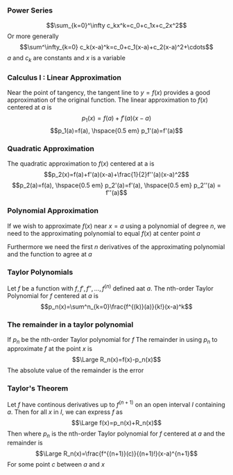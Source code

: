 ### Power Series
$$\sum_{k=0}^\infty c_kx^k=c_0+c_1x+c_2x^2$$
Or more generally
$$\sum^\infty_{k=0} c_k(x-a)^k=c_0+c_1(x-a)+c_2(x-a)^2+\cdots$$
$a$ and $c_k$ are constants and $x$ is a variable

### Calculus I : Linear Approximation
Near the point of tangency, the tangent line to $y= f(x)$ provides a good approximation of the original function. The linear approximation to $f(x)$ centered at $a$ is 
$$p_1(x)=f(a)+f'(a)(x-a)$$
$$p_1(a)=f(a), \hspace{0.5 em} p_1'(a)=f'(a)$$

### Quadratic Approximation
The quadratic approximation to $f(x)$ centered at a is
$$p_2(x)=f(a)+f'(a)(x-a)+\frac{1}{2}f''(a)(x-a)^2$$
$$p_2(a)=f(a), \hspace{0.5 em} p_2'(a)=f'(a), \hspace{0.5 em} p_2''(a) = f''(a)$$

### Polynomial Approximation
If we wish to approximate $f(x)$ near $x = a$ using a polynomial of degree $n$, we need to the approximating polynomial to equal $f(x)$ at center point $a$

Furthermore we need the first $n$ derivatives of the approximating polynomial and the function to agree at $a$ 

### Taylor Polynomials
Let $f$ be a function with $f, f', f'',\dots,f^{(n)}$ defined aat $a$. The nth-order Taylor Polynomial for $f$ centered at $a$ is 
$$p_n(x)=\sum^n_{k=0}\frac{f^{(k)}(a)}{k!}(x-a)^k$$
### The remainder in a taylor polynomial
If $p_n$ be the nth-order Taylor polynomial for $f$ 
The remainder in using $p_n$ to approximate $f$ at the point $x$ is
$$\Large R_n(x)=f(x)-p_n(x)$$
The absolute value of the remainder is the error

### Taylor's Theorem
Let $f$ have continous derivatives up to $f^{(n+1)}$ on an open interval $I$ containing $a$. Then for all $x$ in $I$, we can express $f$ as
$$\Large f(x)=p_n(x)+R_n(x)$$
Then where $p_n$ is the nth-order Taylor polynomial for $f$ centered at $a$ and the remainder is
$$\Large R_n(x)=\frac{f^{(n+1)}(c)}{(n+1)!}(x-a)^{n+1}$$
For some point $c$ between $a$ and $x$ 